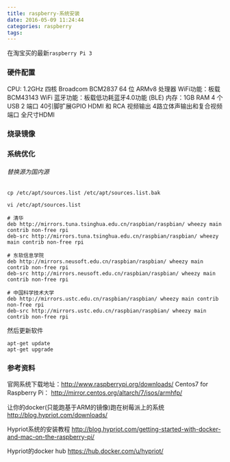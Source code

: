 ```yaml
---
title: raspberry-系统安装
date: 2016-05-09 11:24:44
categories: raspberry
tags:
---
```


在淘宝买的最新`raspberry Pi 3`

### 硬件配置

 CPU: 1.2GHz 四核 Broadcom BCM2837 64 位 ARMv8 处理器
 WiFi功能：板载 BCM43143 WiFi
 蓝牙功能：板载低功耗蓝牙4.0功能 (BLE)
 内存：1GB RAM
 4 个 USB 2 端口
 40引脚扩展GPIO
 HDMI 和 RCA 视频输出
 4路立体声输出和复合视频端口
 全尺寸HDMI

### 烧录镜像

<!--more-->


### 系统优化

###### 替换源为国内源
```
cp /etc/apt/sources.list /etc/apt/sources.list.bak

vi /etc/apt/sources.list
```

```
# 清华
deb http://mirrors.tuna.tsinghua.edu.cn/raspbian/raspbian/ wheezy main contrib non-free rpi
deb-src http://mirrors.tuna.tsinghua.edu.cn/raspbian/raspbian/ wheezy main contrib non-free rpi

# 东软信息学院
deb http://mirrors.neusoft.edu.cn/raspbian/raspbian/ wheezy main contrib non-free rpi
deb-src http://mirrors.neusoft.edu.cn/raspbian/raspbian/ wheezy main contrib non-free rpi

# 中国科学技术大学
deb http://mirrors.ustc.edu.cn/raspbian/raspbian/ wheezy main contrib non-free rpi
deb-src http://mirrors.ustc.edu.cn/raspbian/raspbian/ wheezy main contrib non-free rpi

```

然后更新软件
```
apt-get update
apt-get upgrade
```


### 参考资料
官网系统下载地址：http://www.raspberrypi.org/downloads/
Centos7 for Raspberry Pi：
http://mirror.centos.org/altarch/7/isos/armhfp/

让你的docker(只能跑基于ARM的镜像)跑在树莓派上的系统
http://blog.hypriot.com/downloads/

Hypriot系统的安装教程
http://blog.hypriot.com/getting-started-with-docker-and-mac-on-the-raspberry-pi/

Hypriot的docker hub
https://hub.docker.com/u/hypriot/
